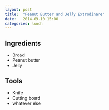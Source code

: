```yaml
---
layout: post
title:  "Peanut Butter and Jelly Extrodinare"
date:   2014-09-10 15:00
categories: lunch
---
```


## Ingredients
- Bread
- Peanut butter
- Jelly

## Tools
- Knife
- Cutting board
- whatever else
